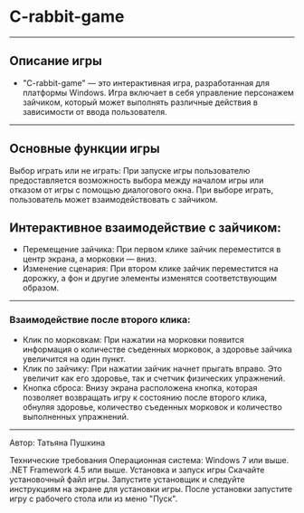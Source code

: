 # C-rabbit-game

---

## Описание игры
- "C-rabbit-game" — это интерактивная игра, разработанная для платформы Windows. Игра включает в себя управление персонажем зайчиком, который может выполнять различные действия в зависимости от ввода пользователя.

---

## Основные функции игры
Выбор играть или не играть: При запуске игры пользователю предоставляется возможность выбора между началом игры или отказом от игры с помощью диалогового окна. При выборе играть, пользователь может взаимодействовать с зайчиком.

## Интерактивное взаимодействие с зайчиком:

- Перемещение зайчика: При первом клике зайчик переместится в центр экрана, а морковки — вниз.
- Изменение сценария: При втором клике зайчик переместится на дорожку, а фон и другие элементы изменятся соответствующим образом.

---

### Взаимодействие после второго клика:

- Клик по морковкам: При нажатии на морковки появится информация о количестве съеденных морковок, а здоровье зайчика увеличится на один пункт.
- Клик по зайчику: При нажатии зайчик начнет прыгать вправо. Это увеличит как его здоровье, так и счетчик физических упражнений.
- Кнопка сброса: Внизу экрана расположена кнопка, которая позволяет возвращать игру к состоянию после второго клика, обнуляя здоровье, количество съеденных морковок и количество выполненных упражнений.

---

Автор: Татьяна Пушкина

Технические требования
Операционная система: Windows 7 или выше.
.NET Framework 4.5 или выше.
Установка и запуск игры
Скачайте установочный файл игры.
Запустите установщик и следуйте инструкциям на экране для установки игры.
После установки запустите игру с рабочего стола или из меню "Пуск".
